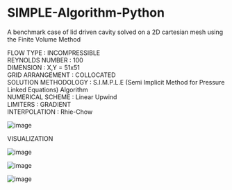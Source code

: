 # SIMPLE-Algorithm-Python
A benchmark case of lid driven cavity solved on a 2D cartesian mesh using the Finite Volume Method 

FLOW TYPE            : INCOMPRESSIBLE  <br />
REYNOLDS NUMBER      : 100 <br />
DIMENSION            : X,Y = 51x51 <br />
GRID ARRANGEMENT     : COLLOCATED  <br />
SOLUTION METHODOLOGY : S.I.M.P.L.E (Semi Implicit Method for Pressure Linked Equations) Algorithm <br />
NUMERICAL SCHEME     : Linear Upwind <br />
LIMITERS             : GRADIENT  <br />
INTERPOLATION        : Rhie-Chow <br />


![image](https://user-images.githubusercontent.com/79316741/201539088-a8f24d30-a45f-4612-b8a4-08d53370f62a.png)


VISUALIZATION

![image](https://user-images.githubusercontent.com/79316741/201539210-35934d5e-6723-4496-8b55-596070a1eaee.png)


![image](https://user-images.githubusercontent.com/79316741/201539220-38d4259d-db71-4cb1-b053-ff41e0b40316.png)


![image](https://user-images.githubusercontent.com/79316741/201539225-09db18d6-0f38-4bff-ab6f-79792cb0a82c.png)
